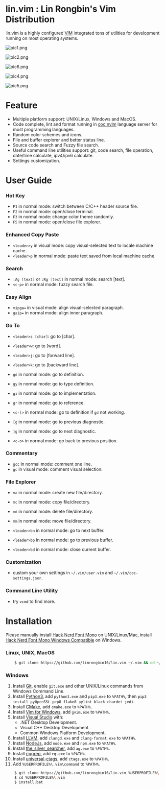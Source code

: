 # lin.vim : Lin Rongbin's Vim Distribution

lin.vim is a highly configured [VIM](https://www.vim.org/) integrated tons of utilities for development running on most operating systems.

![pic1.png](https://raw.githubusercontent.com/linrongbin16/lin.vim/master/picture/pic1.png)

![pic2.png](https://raw.githubusercontent.com/linrongbin16/lin.vim/master/picture/pic2.png)

![pic6.png](https://raw.githubusercontent.com/linrongbin16/lin.vim/master/picture/pic6.png)

![pic4.png](https://raw.githubusercontent.com/linrongbin16/lin.vim/master/picture/pic4.png)

![pic5.png](https://raw.githubusercontent.com/linrongbin16/lin.vim/master/picture/pic5.png)

# Feature

- Multiple platform support: UNIX/Linux, Windows and MacOS.
- Code complete, lint and format running in [coc.nvim](https://github.com/neoclide/coc.nvim) language server for most programming languages.
- Random color schemes and icons.
- File and buffer explorer and better status line.
- Source code search and Fuzzy file search.
- Useful command line utilities support: git, code search, file operation, date/time calculate, ipv4/ipv6 calculate.
- Settings customization.

# User Guide

### Hot Key
- `F1` in normal mode: switch between C/C++ header source file.
- `F2` in normal mode: open/close terminal.
- `F3` in normal mode: change color theme randomly.
- `F5` in normal mode: open/close file explorer.

### Enhanced Copy Paste
- `<leader>y` in visual mode: copy visual-selected text to locale machine cache.
- `<leader>p` in normal mode: paste text saved from local machine cache.

### Search
- `:Ag [text]` or `:Rg [text]` in normal mode: search [text].
- `<c-p>` in normal mode: fuzzy search file.

### Easy Align
- `vipga=` in visual mode: align visual-selected paragraph.
- `gaip=` in normal mode: align inner paragraph.

### Go To
- `<leader>s [char]`: go to [char].
- `<leader>w`: go to [word].
- `<leader>j`: go to [forward line].
- `<leader>k`: go to [backward line].

- `gd` in normal mode: go to definition.
- `gy` in normal mode: go to type definition.
- `gi` in normal mode: go to implementation.
- `gr` in normal mode: go to reference.
- `<c-]>` in normal mode: go to definition if `gd` not working.

- `[g` in normal mode: go to previous diagnostic.
- `]g` in normal mode: go to next diagnostic.

- `<c-o>` in normal mode: go back to previous position.

### Commentary
- `gcc` in normal mode: comment one line.
- `gc` in visual mode: comment visual selection.

### File Explorer
- `ma` in normal mode: create new file/directory.
- `mc` in normal mode: copy file/directory.
- `md` in normal mode: delete file/directory.
- `mm` in normal mode: move file/directory.

- `<leader>bn` in normal mode: go to next buffer.
- `<leader>bp` in normal mode: go to previous buffer.
- `<leader>bd` in normal mode: close current buffer.

### Customization
- custom your own settings in `~/.vim/user.vim` and `~/.vim/coc-settings.json`.

### Command Line Utility
- try `vcmd` to find more.

# Installation

Please manually install [Hack Nerd Font Mono](https://github.com/ryanoasis/nerd-fonts/releases) on UNIX/Linux/Mac, install [Hack Nerd Font Mono Windows Compatible](https://github.com/ryanoasis/nerd-fonts/releases) on Windows.

### Linux, UNIX, MacOS

```bash
    $ git clone https://github.com/linrongbin16/lin.vim ~/.vim && cd ~/.vim && ./install.sh
```

### Windows

1.  Install [Git](https://git-scm.com/), enable `git.exe` and other UNIX/Linux commands from Windows Command Line.
3.  Install [Python3](https://www.python.org/downloads/), add `python3.exe` and `pip3.exe` to `%PATH%`, then `pip3 install pyOpenSSL pep8 flake8 pylint black chardet jedi`.
4.  Install [CMake](https://cmake.org/), add `cmake.exe` to `%PATH%`.
5.  Install [Vim for Windows](https://github.com/vim/vim-win32-installer), add `gvim.exe` to `%PATH%`.
6.  Install [Visual Studio](https://www.visualstudio.com/) with:
    * .NET Desktop Development.
    * Visual C++ Desktop Development.
    * Common Windows Platform Development.
7.  Install [LLVM](http://releases.llvm.org/download.html), add `clangd.exe` and `clang-format.exe` to `%PATH%`.
8.  Install [NodeJs](https://nodejs.org/), add `node.exe` and `npm.exe` to `%PATH%`.
9.  Install [the_silver_searcher](https://github.com/k-takata/the_silver_searcher-win32/releases), add `ag.exe` to `%PATH%`.
10. Install [ripgrep](https://github.com/BurntSushi/ripgrep/releases), add `rg.exe` to `%PATH%`.
11. Install [universal-ctags](https://github.com/universal-ctags/ctags-win32/releases), add `ctags.exe` to `%PATH%`.
12. Add `%USERPROFILE%\.vim\command` to `%PATH%`.


```bash
    $ git clone https://github.com/linrongbin16/lin.vim %USERPROFILE%\.vim
    $ cd %USERPROFILE%\.vim
    $ install.bat
```
